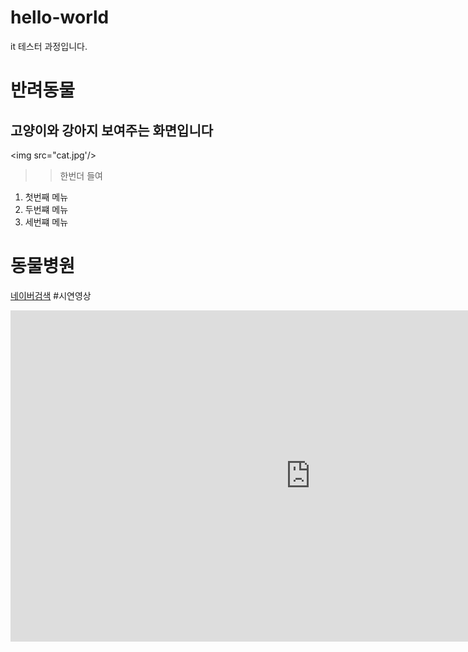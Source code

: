 # hello-world
it 테스터 과정입니다.
# 반려동물
## 고양이와 강아지 보여주는 화면입니다 
<img src="cat.jpg'/>
> > 한번더 들여
>
1. 첫번째 메뉴
2.  두번쨰 메뉴
3.  세번쨰 메뉴
# 동물병원
   [네이버검색](http://www.naver.com)
#시연영상

<iframe width="959" height="530" src="https://www.youtube.com/embed/m--MXud9XdI?list=RDm--MXud9XdI" title="[최신가요 실시간 인기차트] 2025년 10월 19일 3주차, 멜론차트 X, 차트둥이 공식채널, 노래모음 KPOP 플레이리스트 종합차트" frameborder="0" allow="accelerometer; autoplay; clipboard-write; encrypted-media; gyroscope; picture-in-picture; web-share" referrerpolicy="strict-origin-when-cross-origin" allowfullscreen></iframe>
